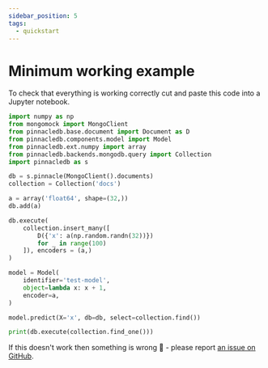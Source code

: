 ```yaml
---
sidebar_position: 5
tags:
  - quickstart
---
```


# Minimum working example

To check that everything is working correctly cut and paste this code into a Jupyter notebook.

```python
import numpy as np
from mongomock import MongoClient
from pinnacledb.base.document import Document as D
from pinnacledb.components.model import Model
from pinnacledb.ext.numpy import array
from pinnacledb.backends.mongodb.query import Collection
import pinnacledb as s

db = s.pinnacle(MongoClient().documents)
collection = Collection('docs')

a = array('float64', shape=(32,))
db.add(a)

db.execute(
    collection.insert_many([
        D({'x': a(np.random.randn(32))})
        for _ in range(100)
    ]), encoders = (a,)
)

model = Model(
    identifier='test-model',
    object=lambda x: x + 1,
    encoder=a,
)

model.predict(X='x', db=db, select=collection.find())

print(db.execute(collection.find_one()))
```

If this doesn't work then something is wrong 🙉 - please report [an issue on GitHub](https://github.com/SuperDuperDB/pinnacledb/issues).